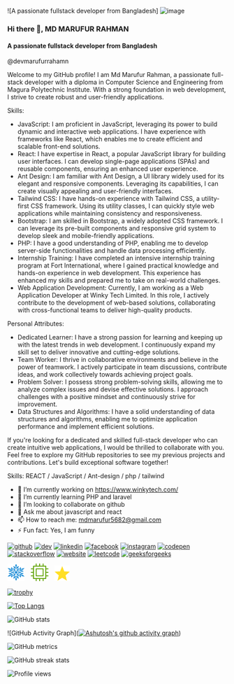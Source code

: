 ![A passionate fullstack developer from Bangladesh] 
![image](https://github.com/devmarufurrahman/devmarufurrahman/assets/106665344/b3da8233-50af-4b72-8c8e-c1576f2adfcb)


### Hi there 👋, MD MARUFUR RAHMAN
#### A passionate fullstack developer from Bangladesh

@devmarufurrahamn

Welcome to my GitHub profile! I am Md Marufur Rahman, a passionate full-stack developer with a diploma in Computer Science and Engineering from Magura Polytechnic Institute. With a strong foundation in web development, I strive to create robust and user-friendly applications. 

Skills:
- JavaScript: I am proficient in JavaScript, leveraging its power to build dynamic and interactive web applications. I have experience with frameworks like React, which enables me to create efficient and scalable front-end solutions.
- React: I have expertise in React, a popular JavaScript library for building user interfaces. I can develop single-page applications (SPAs) and reusable components, ensuring an enhanced user experience.
- Ant Design: I am familiar with Ant Design, a UI library widely used for its elegant and responsive components. Leveraging its capabilities, I can create visually appealing and user-friendly interfaces.
- Tailwind CSS: I have hands-on experience with Tailwind CSS, a utility-first CSS framework. Using its utility classes, I can quickly style web applications while maintaining consistency and responsiveness.
- Bootstrap: I am skilled in Bootstrap, a widely adopted CSS framework. I can leverage its pre-built components and responsive grid system to develop sleek and mobile-friendly applications.
- PHP: I have a good understanding of PHP, enabling me to develop server-side functionalities and handle data processing efficiently.
- Internship Training: I have completed an intensive internship training program at Fort International, where I gained practical knowledge and hands-on experience in web development. This experience has enhanced my skills and prepared me to take on real-world challenges.
- Web Application Development: Currently, I am working as a Web Application Developer at Winky Tech Limited. In this role, I actively contribute to the development of web-based solutions, collaborating with cross-functional teams to deliver high-quality products.

Personal Attributes:
- Dedicated Learner: I have a strong passion for learning and keeping up with the latest trends in web development. I continuously expand my skill set to deliver innovative and cutting-edge solutions.
- Team Worker: I thrive in collaborative environments and believe in the power of teamwork. I actively participate in team discussions, contribute ideas, and work collectively towards achieving project goals.
- Problem Solver: I possess strong problem-solving skills, allowing me to analyze complex issues and devise effective solutions. I approach challenges with a positive mindset and continuously strive for improvement.
- Data Structures and Algorithms: I have a solid understanding of data structures and algorithms, enabling me to optimize application performance and implement efficient solutions.

If you're looking for a dedicated and skilled full-stack developer who can create intuitive web applications, I would be thrilled to collaborate with you. Feel free to explore my GitHub repositories to see my previous projects and contributions. Let's build exceptional software together!

Skills: REACT / JavaScript / Ant-design / php / tailwind

- 🔭 I’m currently working on https://www.winkytech.com/ 
- 🌱 I’m currently learning PHP and laravel 
- 👯 I’m looking to collaborate on github 
- 💬 Ask me about javascript and react 
- 📫 How to reach me: mdmarufur5682@gmail.com 
- ⚡ Fun fact: Yes, I am funny 


[<img src='https://cdn.jsdelivr.net/npm/simple-icons@3.0.1/icons/github.svg' alt='github' height='40'>](https://github.com/devmarufurrahman)  [<img src='https://cdn.jsdelivr.net/npm/simple-icons@3.0.1/icons/dev-dot-to.svg' alt='dev' height='40'>](https://dev.to/devmarufurrahman)  [<img src='https://cdn.jsdelivr.net/npm/simple-icons@3.0.1/icons/linkedin.svg' alt='linkedin' height='40'>](https://www.linkedin.com/in/dev-marufur-rahman/)  [<img src='https://cdn.jsdelivr.net/npm/simple-icons@3.0.1/icons/facebook.svg' alt='facebook' height='40'>](https://www.facebook.com/devmarufurrahman)  [<img src='https://cdn.jsdelivr.net/npm/simple-icons@3.0.1/icons/instagram.svg' alt='instagram' height='40'>](https://www.instagram.com/devmarufurrahman/)  [<img src='https://cdn.jsdelivr.net/npm/simple-icons@3.0.1/icons/codepen.svg' alt='codepen' height='40'>](https://codepen.io/maruf5682)  [<img src='https://cdn.jsdelivr.net/npm/simple-icons@3.0.1/icons/stackoverflow.svg' alt='stackoverflow' height='40'>](https://stackoverflow.com/users/md-marufur-rahman)  [<img src='https://cdn.jsdelivr.net/npm/simple-icons@3.0.1/icons/icloud.svg' alt='website' height='40'>](https://devmarufurrahman.github.io/Marufur-Rahman/)  [<img src='https://cdn.jsdelivr.net/npm/simple-icons@3.0.1/icons/leetcode.svg' alt='leetcode' height='40'>](https://leetcode.com/devmarufurrahman)  [<img src='https://cdn.jsdelivr.net/npm/simple-icons@3.0.1/icons/geeksforgeeks.svg' alt='geeksforgeeks' height='40'>](https://auth.geeksforgeeks.org/user/maruf5682)  

<a href='https://archiveprogram.github.com/'><img src='https://raw.githubusercontent.com/acervenky/animated-github-badges/master/assets/acbadge.gif' width='40' height='40'></a> <a href='https://docs.github.com/en/developers'><img src='https://raw.githubusercontent.com/acervenky/animated-github-badges/master/assets/devbadge.gif' width='40' height='40'></a> <a href='https://stars.github.com/'><img src='https://raw.githubusercontent.com/acervenky/animated-github-badges/master/assets/starbadge.gif' width='35' height='35'></a> 

[![trophy](https://github-profile-trophy.vercel.app/?username=devmarufurrahman)](https://github.com/ryo-ma/github-profile-trophy)

[![Top Langs](https://github-readme-stats.vercel.app/api/top-langs/?username=devmarufurrahman)](https://github.com/anuraghazra/github-readme-stats)

![GitHub stats](https://github-readme-stats.vercel.app/api?username=devmarufurrahman&show_icons=true)  

![GitHub Activity Graph]([![Ashutosh's github activity graph](https://github-readme-activity-graph.vercel.app/graph?username=devmarufurrahman&bg_color=ffcfe9&color=9e4c98&line=9e4c98&point=403d3d&area=true&hide_border=true)](https://github.com/ashutosh00710/github-readme-activity-graph))  

![GitHub metrics](https://metrics.lecoq.io/devmarufurrahman)  

![GitHub streak stats](https://streak-stats.demolab.com/?user=devmarufurrahman)  

![Profile views](https://gpvc.arturio.dev/devmarufurrahman)  
